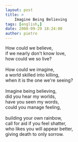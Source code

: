 ```yaml
---
layout: post
title: >
    Imagine Being Believing
tags: [english,]
date: 2008-09-29 18:24:00
author: pietro
---
```

How could we believe,<br/>if we nearly don't know love,<br/>how could we so live?<br/><br/>How could we imagine,<br/>a world skilled into killing,<br/>when it is the one we're seeing?<br/><br/>Imagine being believing,<br/>did you hear my worlds,<br/>have you seen my words,<br/>could you manage feeling,<br/><br/>building your own rainbow,<br/>call for aid if you feel shatter,<br/>who likes you will appear better,<br/>giving death to only sorrow.

